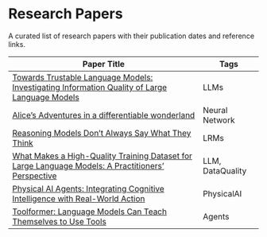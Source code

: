 # Research Papers

A curated list of research papers with their publication dates and reference links.

| Paper Title                                                                                                                                                       | Tags             |
| ----------------------------------------------------------------------------------------------------------------------------------------------------------------- | ---------------- |
| [Towards Trustable Language Models: Investigating Information Quality of Large Language Models](https://arxiv.org/pdf/2401.13086)                                 | LLMs             |
| [Alice’s Adventures in a differentiable wonderland](https://arxiv.org/pdf/2404.17625)                                                                             | Neural Network   |
| [Reasoning Models Don’t Always Say What They Think](https://assets.anthropic.com/m/71876fabef0f0ed4/original/reasoning_models_paper.pdf)                          | LRMs             |
| [What Makes a High-Quality Training Dataset for Large Language Models: A Practitioners’ Perspective](https://nzjohng.github.io/publications/papers/ase2024_1.pdf) | LLM, DataQuality |
| [Physical AI Agents: Integrating Cognitive Intelligence with Real-World Action](https://arxiv.org/pdf/2501.08944v1)                                               | PhysicalAI       |
| [Toolformer: Language Models Can Teach Themselves to Use Tools](https://arxiv.org/pdf/2302.04761)                                                                 | Agents           |